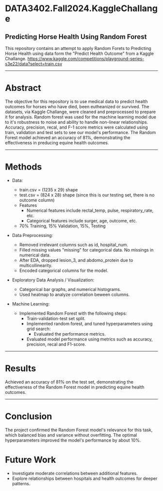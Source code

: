 # DATA3402.Fall2024.KaggleChallange

## Predicting Horse Health Using Random Forest
This repository contains an attempt to apply Random Forets to Predicting Horse Health using data form the "Predict Health Outcome" from a Kaggle Challange.
https://www.kaggle.com/competitions/playground-series-s3e22/data?select=train.csv

------------------------------------------------------------------------
# Abstract
The objective for this repository is to use medical data to predict health outcomes for horses who have died, been eutheanized or survived. The datasets, via Kaggle Challange, were cleaned and preprocessed to prepare it for analysis. Random forest was used for the machine learning model due to it's robustness to noise and ability to handle non-linear relationships. Accuracy, precision, recal, and F-1 score metrics were calculated using train, validation and test sets to see our model's performance. The Random Forest model achieved an accuracy of 81%, demonstrating the effectiveness in preducing equine health outcomes. 

-------------------------------------------------------------------------------------------------------------------
# Methods

- Data:
    - train.csv = (1235 x 29) shape
    - test.csv = (824 x 28) shape (since this is our testing set, there is no outcome column)
    - Features
        - Numerical features include rectal_temp, pulse, respiratory_rate, etc.
        - Categorical features include surger, age, outcome, etc.
    - 70% Training, 15% Validation, 15%, Testing

- Data Preprocessing:
    - Removed irrelevant columns such as id, hospital_num.
    - Filled missing values "missing" for categorical data. No missings in numerical data.
    - After EDA, dropped lesion_3, and abdomo_protein due to multicollinearity.
    - Encoded categorical columns for the model.

  
- Exploratory Data Analysis / Visualization:
    - Categorical bar graphs, and numerical histograms.
    - Used heatmap to analyze correlation beween columns.


- Machine Learning:
  - Implemented Random Forest with the following steps: 
      - Train-validation-test set split.
      - Implemented random forest, and tuned hyperparameters using grid search:
          - Evaluated the performance metrics.
      - Evaluated model performance using metrics such as accuracy, precision, recal and F1-score.
 
-----------------------------------------------------------------------------------------------------------------------
# Results
Achieved an accuracy of 81% on the test set, demonstrating the effectiveness of the Random Forest model in predicting equine health outcomes. 

---------------------------------------------------------------------------------------------------------------------

# Conclusion
The project confirmed the Random Forest model's relevance for this task, which balanced bias and variance without overfitting. The optimal hyperparameters improved the model's performance by about 10%.

# Future Work
- Investigate moderate correlations between additional features.
- Explore relationships between hospitals and health outcomes for deeper patterns.



